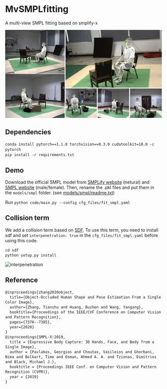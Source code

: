 # MvSMPLfitting
A multi-view SMPL fitting based on smplify-x

![figure](/images/teaser.jpg)

## Dependencies
```conda install pytorch==1.1.0 torchvision==0.3.0 cudatoolkit=10.0 -c pytorch```<br>
```pip install -r requirements.txt```


## Demo
Download the official SMPL model from [SMPLify website](http://smplify.is.tuebingen.mpg.de/) \(netural) and [SMPL website](https://smpl.is.tue.mpg.de/) \(male/female). Then, rename the .pkl files and put them in the ```models/smpl``` folder. (see [models/smpl/readme.txt](./models/smpl/readme.txt))

Run ```python code/main.py --config cfg_files/fit_smpl.yaml```

## Collision term
We add a collision term based on [SDF](https://github.com/JiangWenPL/multiperson/tree/master/sdf). To use this term, you need to install sdf and set ```interpenetration: true``` in the ```cfg_files/fit_smpl.yaml``` before using this code.
```
cd sdf
python setup.py install
```
![interpenetration](/images/interpenetration.jpg)

## Reference
```
@inproceedings{zhang2020object,
  title={Object-Occluded Human Shape and Pose Estimation From a Single Color Image},
  author={Zhang, Tianshu and Huang, Buzhen and Wang, Yangang},
  booktitle={Proceedings of the IEEE/CVF Conference on Computer Vision and Pattern Recognition},
  pages={7376--7385},
  year={2020}
}
@inproceedings{SMPL-X:2019,
  title = {Expressive Body Capture: 3D Hands, Face, and Body from a Single Image},
  author = {Pavlakos, Georgios and Choutas, Vasileios and Ghorbani, Nima and Bolkart, Timo and Osman, Ahmed A. A. and Tzionas, Dimitrios and Black, Michael J.},
  booktitle = {Proceedings IEEE Conf. on Computer Vision and Pattern Recognition (CVPR)},
  year = {2019}
}
```
